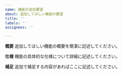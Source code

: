 ```yaml
---
name: 機能の追加要望
about: 追加してほしい機能の要望
title: ''
labels: ''
assignees: ''

---
```


**概要**
追加してほしい機能の概要を簡潔に記述してください。

**仕様**
機能の具体的な仕様について詳細に記述してください。

**補足**
追加で補足する内容があればここに記述してください。
